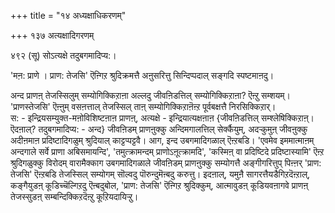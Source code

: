 +++
title = "१४ अध्यक्षाधिकरणम्"

+++
१३७ अत्यक्षादिगरणम्  
  
४९२ (सू) सोऽत्यक्षे तदुबगमादिप्य:।  
  
'मऩ: प्राणे । प्राण: तेजसि' ऎऩ्गिऱ श्रुदिक्रमत्तै अऩुसरित्तु सिन्दिप्पदाल् सङ्गदि स्पष्टमाऩदु।  
  
अन्द प्राणऩ् तेजस्सिलुम् सम्योगिक्किऱाऩा अल्लदु जीवऩिडत्तिल् सम्योगिक्किऱाऩा? ऎऩ्ऱु सम्शयम्। 'प्राणस्तेजसि' ऎऩ्ऩुम् वसऩत्ताल् तेजस्सिल् ताऩ् सम्योगिक्किऱाऩॆऩ्ऱ पूर्वबक्षत्तै निरसिक्किऱार्।   
स: - इन्द्रियसम्युक्त-मऩोविशिष्टऩाऩ प्राणऩ्, अत्यक्षे - इन्द्रियात्यक्षऩाऩ {जीवऩिडत्तिल् सम्श्लेषिक्किऱाऩ्। ऎदऩाल्? तदुबगमादिप्य: - अन्द} जीवऩिडम् प्राणऩुक्कु अन्दिमगालत्तिल् सेर्क्कैयुम्, अदऱ्कुमुऩ् जीवऩुक्कु अदीऩमाऩ प्रदिष्टादिगळुम् श्रुदियाल् काट्टप्पट्टवै। आग, इन्द उबगमादिगळाल् ऎऩ्ऱबडि। 'एवमेव इममात्माऩम् अन्दगाले सर्वे प्राणा अबिसमायन्दि', 'तमुत्क्रामन्दम् प्राणोऽऩूत्क्रामदि', 'कस्मिऩ् वा प्रदिष्टिदे प्रदिष्टास्यामि' ऎऩ्ऱ श्रुदिगळुक्कु विरोदम् वारामैक्काग उबगमादिगळाले जीवऩिडम् प्राणऩुक्कु सम्योगत्तै अङ्गीगरित्तुप् पिऩ्ऩर् 'प्राण: तेजसि' ऎऩ्ऱबडि तेजस्सिल् सम्योगम् सॊल्वदु पॊरुन्दुमॆऩ्बदु करुत्तु। इदऩाल्, यमुऩै सागरत्तैयडैगिऱदॆऩ्ऱाल्, कङ्गैयुडऩ् कूडिच्चॆल्गिऱदु ऎऩ्बदुबोल, 'प्राण: तेजसि' ऎऩ्गिऱ श्रुदिक्कुम्, आत्मावुडऩ् कूडियवऩागवे प्राणऩ् तेजस्सुडऩ् सम्बन्दिक्किऱदॆऩ्ऱु कूऱियदायिऱ्ऱु।

